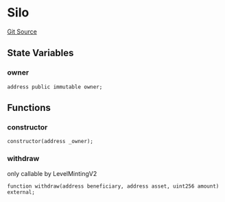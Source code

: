 # Silo
[Git Source](https://github.com/Level-Money/contracts/blob/8e1575e7e26fdc58ac15be6578d36ba7aa02390c/src/v2/usd/Silo.sol)


## State Variables
### owner

```solidity
address public immutable owner;
```


## Functions
### constructor


```solidity
constructor(address _owner);
```

### withdraw

only callable by LevelMintingV2


```solidity
function withdraw(address beneficiary, address asset, uint256 amount) external;
```

